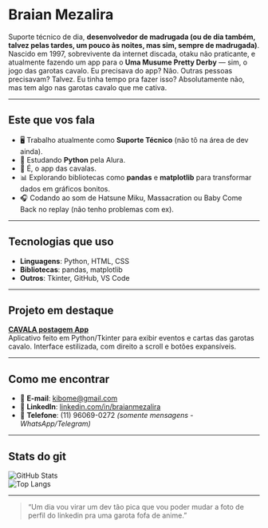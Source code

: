 # Braian Mezalira

Suporte técnico de dia, **desenvolvedor de madrugada (ou de dia também, talvez pelas tardes, um pouco às noites, mas sim, sempre de madrugada)**.  
Nascido em 1997, sobrevivente da internet discada, otaku não praticante, e atualmente fazendo um app para o **Uma Musume Pretty Derby** — sim, o jogo das garotas cavalo. 
Eu precisava do app? Não. Outras pessoas precisavam? Talvez. Eu tinha tempo pra fazer isso? Absolutamente não, mas tem algo nas garotas cavalo que me cativa. 

---

## Este que vos fala
- 🖥 Trabalho atualmente como **Suporte Técnico** (não tô na área de dev ainda).  
- 🐍 Estudando **Python** pela Alura.  
- 🏇 É, o app das cavalas.  
- 📊 Explorando bibliotecas como **pandas** e **matplotlib** para transformar dados em gráficos bonitos.  
- 🎧 Codando ao som de Hatsune Miku, Massacration ou Baby Come Back no replay (não tenho problemas com ex).

---

## Tecnologias que uso
- **Linguagens**: Python, HTML, CSS  
- **Bibliotecas**: pandas, matplotlib  
- **Outros**: Tkinter, GitHub, VS Code

---

## Projeto em destaque
[**CAVALA postagem App**](https://github.com/Bainazz/cavala-postagem-app)  
Aplicativo feito em Python/Tkinter para exibir eventos e cartas das garotas cavalo. Interface estilizada, com direito a scroll e botões expansíveis.

---

## Como me encontrar
- 📧 **E-mail**: [kibome@gmail.com](mailto:kibome@gmail.com)  
- 💼 **LinkedIn**: [linkedin.com/in/braianmezalira](https://www.linkedin.com/in/braianmezalira)  
- 📱 **Telefone**: (11) 96069-0272 *(somente mensagens - WhatsApp/Telegram)*

---

## Stats do git
![GitHub Stats](https://github-readme-stats.vercel.app/api?username=Bainazz&show_icons=true&theme=dark)  
![Top Langs](https://github-readme-stats.vercel.app/api/top-langs/?username=Bainazz&layout=compact&theme=dark)

---

> “Um dia vou virar um dev tão pica que vou poder mudar a foto de perfil do linkedin pra uma garota fofa de anime.”


<!---
Bainazz/Bainazz is a ✨ special ✨ repository because its `README.md` (this file) appears on your GitHub profile.
You can click the Preview link to take a look at your changes.
--->
